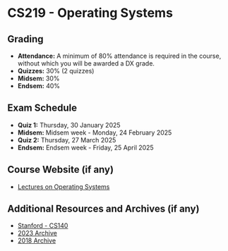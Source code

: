 # CS219 - Operating Systems

## Grading

- **Attendance:** A minimum of 80% attendance is required in the course, without which you will be awarded a DX grade.
- **Quizzes:** 30% (2 quizzes)
- **Midsem:** 30%
- **Endsem:** 40%

## Exam Schedule

- **Quiz 1:** Thursday, 30 January 2025
- **Midsem:** Midsem week - Monday, 24 February 2025
- **Quiz 2:** Thursday, 27 March 2025
- **Endsem:** Endsem week - Friday, 25 April 2025

## Course Website (if any)

- [Lectures on Operating Systems](https://www.cse.iitb.ac.in/~mythili/os/)

## Additional Resources and Archives (if any)

- [Stanford - CS140](https://web.stanford.edu/~ouster/cgi-bin/cs140-spring20/index.php)
- [2023 Archive](https://www.cse.iitb.ac.in/~puru/courses/autumn2023/index.html)
- [2018 Archive](https://www.cse.iitb.ac.in/~puru/courses/autumn18/index.html)
